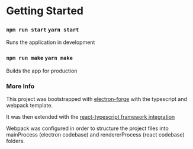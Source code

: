 # Getting Started

### `npm run start` `yarn start`

Runs the application in development

### `npm run make` `yarn make`

Builds the app for production

### More Info

This project was bootstrapped with [electron-forge](https://www.electronforge.io/templates/typescript-+-webpack-template) with the typescript and webpack template.

It was then extended with the [react-typescript framework integration](https://www.electronforge.io/guides/framework-integration/react-with-typescript)

Webpack was configured in order to structure the project files into mainProcess (electron codebase) and rendererProcess (react codebase) folders.
